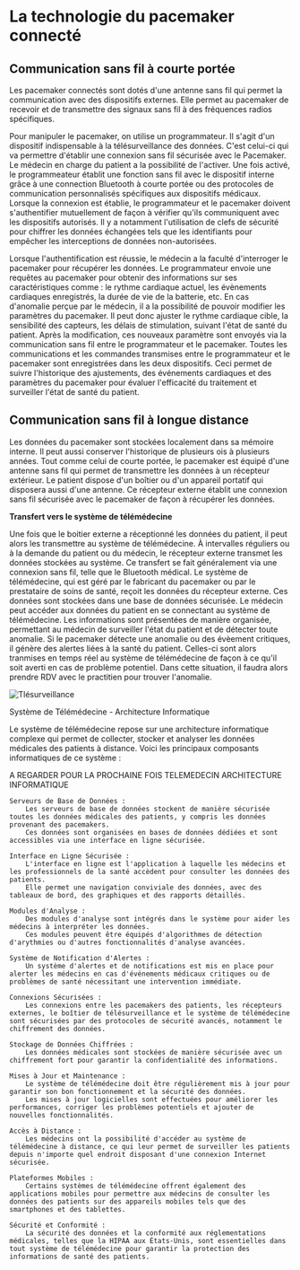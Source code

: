 La technologie du pacemaker connecté
=====================================================

Communication sans fil à courte portée
---------------------

Les pacemaker connectés sont dotés d'une antenne sans fil qui permet la communication avec des dispositifs externes. Elle permet au pacemaker de recevoir et de transmettre des signaux sans fil à des fréquences radios spécifiques. 

Pour manipuler le pacemaker, on utilise un programmateur. Il s'agit d'un dispositif indispensable à la télésurveillance des données. C'est celui-ci qui va permettre d'établir une connexion sans fil sécurisée avec le Pacemaker. Le médecin en charge du patient a la possibilité de l'activer. Une fois activé, le programmeateur établit une fonction sans fil avec le dispositif interne grâce à une connection Bluetooth à courte portée ou des protocoles de communication personnalisés spécifiques aux dispositifs médicaux. Lorsque la connexion est établie, le programmateur et le pacemaker doivent s'authentifier mutuellement de façon à vérifier qu'ils communiquent avec les dispositifs autorisés. Il y a notamment l'utilisation de clefs de sécurité pour chiffrer les données  échangées tels que les identifiants pour empêcher les interceptions de données non-autorisées.

Lorsque l'authentification est réussie, le médecin a la faculté d'interroger le pacemaker pour récupérer les données. Le programmateur envoie une requêtes au pacemaker pour obtenir des informations sur ses caractéristiques comme : le rythme cardiaque actuel, les évènements cardiaques enregistrés, la durée de vie de la batterie, etc. En cas d'anomalie perçue par le médecin, il a la possibilité de pouvoir modifier  les paramètres du pacemaker. Il peut donc ajuster le rythme cardiaque cible, la sensibilité des capteurs, les délais de stimulation, suivant l'état de santé du patient. Après la modification, ces nouveaux paramètre sont envoyés via la communication sans fil entre le programmateur et le pacemaker. Toutes les communications et les commandes transmises entre le programmateur et le pacemaker sont enregistrées dans les deux dispositifs. Ceci permet de suivre l'historique des ajustements, des événements cardiaques et des paramètres du pacemaker pour évaluer l'efficacité du traitement et surveiller l'état de santé du patient.


Communication sans fil à longue distance
-------------------------------

Les données du pacemaker sont stockées localement dans sa mémoire interne. Il peut aussi conserver l'historique de plusieurs ois à plusieurs années. Tout comme celui de courte portée, le pacemaker est équipé d'une antenne sans fil qui permet de transmettre les données à un récepteur extérieur. Le patient dispose d'un boîtier ou d'un appareil portatif qui disposera aussi d'une antenne. Ce récepteur externe établit une connexion sans fil sécurisée avec le pacemaker de façon à récupérer les données.


**Transfert vers le système de télémédecine**


Une fois que le boitier externe a réceptionné les données du patient, il peut alors les transmettre au système de télémédecine. À intervalles réguliers ou à la demande du patient ou du médecin, le récepteur externe transmet les données stockées au système. Ce transfert se fait généralement via une connexion sans fil, telle que le Bluetooth médical. Le système de télémédecine, qui est géré par le fabricant du pacemaker ou par le prestataire de soins de santé, reçoit les données du récepteur externe. Ces données sont stockées dans une base de données sécurisée. Le médecin peut accéder aux données du patient en se connectant au système de télémédecine. Les informations sont présentées de manière organisée, permettant au médecin de surveiller l'état du patient et de détecter toute anomalie.
Si le pacemaker détecte une anomalie ou des évèement critiques, il génère des alertes liées à la santé du patient. Celles-ci sont alors tranmises en temps réel au système de télémédecine de façon à ce qu'il soit averti en cas de problème potentiel. Dans cette situation, il faudra alors prendre RDV avec le practitien pour trouver l'anomalie.

![Tlésurveillance](https://github.com/mariemonchoix/Genie-Logiciel/assets/147620901/e1e1a59a-dc0b-4a0d-a6c5-96b6b5db39a5)

Système de Télémédecine - Architecture Informatique

Le système de télémédecine repose sur une architecture informatique complexe qui permet de collecter, stocker et analyser les données médicales des patients à distance. Voici les principaux composants informatiques de ce système :



  A REGARDER POUR LA PROCHAINE FOIS TELEMEDECIN ARCHITECTURE INFORMATIQUE
  
    Serveurs de Base de Données :
        Les serveurs de base de données stockent de manière sécurisée toutes les données médicales des patients, y compris les données provenant des pacemakers.
        Ces données sont organisées en bases de données dédiées et sont accessibles via une interface en ligne sécurisée.

    Interface en Ligne Sécurisée :
        L'interface en ligne est l'application à laquelle les médecins et les professionnels de la santé accèdent pour consulter les données des patients.
        Elle permet une navigation conviviale des données, avec des tableaux de bord, des graphiques et des rapports détaillés.

    Modules d'Analyse :
        Des modules d'analyse sont intégrés dans le système pour aider les médecins à interpréter les données.
        Ces modules peuvent être équipés d'algorithmes de détection d'arythmies ou d'autres fonctionnalités d'analyse avancées.

    Système de Notification d'Alertes :
        Un système d'alertes et de notifications est mis en place pour alerter les médecins en cas d'événements médicaux critiques ou de problèmes de santé nécessitant une intervention immédiate.

    Connexions Sécurisées :
        Les connexions entre les pacemakers des patients, les récepteurs externes, le boîtier de télésurveillance et le système de télémédecine sont sécurisées par des protocoles de sécurité avancés, notamment le chiffrement des données.

    Stockage de Données Chiffrées :
        Les données médicales sont stockées de manière sécurisée avec un chiffrement fort pour garantir la confidentialité des informations.

    Mises à Jour et Maintenance :
        Le système de télémédecine doit être régulièrement mis à jour pour garantir son bon fonctionnement et la sécurité des données.
        Les mises à jour logicielles sont effectuées pour améliorer les performances, corriger les problèmes potentiels et ajouter de nouvelles fonctionnalités.

    Accès à Distance :
        Les médecins ont la possibilité d'accéder au système de télémédecine à distance, ce qui leur permet de surveiller les patients depuis n'importe quel endroit disposant d'une connexion Internet sécurisée.

    Plateformes Mobiles :
        Certains systèmes de télémédecine offrent également des applications mobiles pour permettre aux médecins de consulter les données des patients sur des appareils mobiles tels que des smartphones et des tablettes.

    Sécurité et Conformité :
        La sécurité des données et la conformité aux réglementations médicales, telles que la HIPAA aux États-Unis, sont essentielles dans tout système de télémédecine pour garantir la protection des informations de santé des patients.


